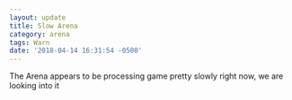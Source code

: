 ```yaml
---
layout: update
title: Slow Arena
category: arena
tags: Warn
date: '2018-04-14 16:31:54 -0500'
---
```


The Arena appears to be processing game pretty slowly right now, we are looking into it
